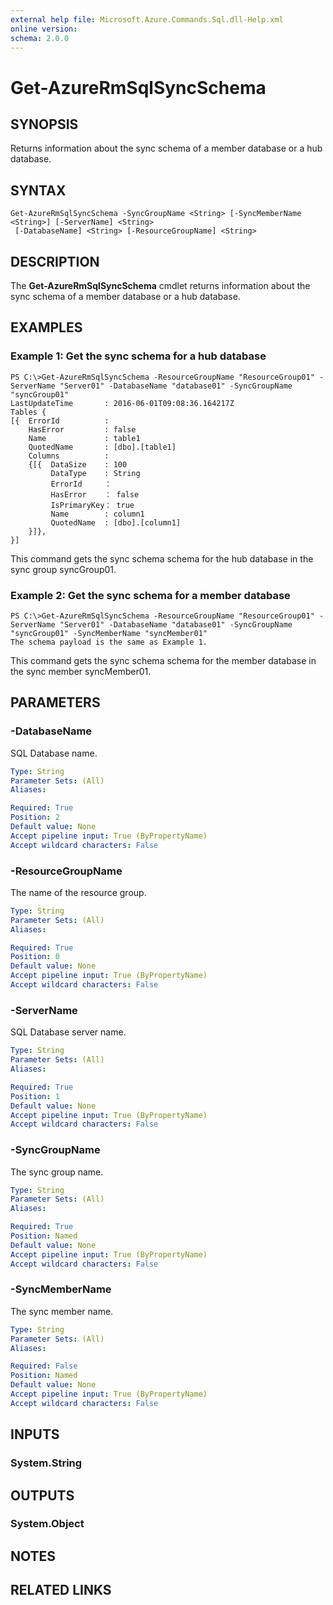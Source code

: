 ```yaml
---
external help file: Microsoft.Azure.Commands.Sql.dll-Help.xml
online version: 
schema: 2.0.0
---
```


# Get-AzureRmSqlSyncSchema

## SYNOPSIS
Returns information about the sync schema of a member database or a hub database.

## SYNTAX

```
Get-AzureRmSqlSyncSchema -SyncGroupName <String> [-SyncMemberName <String>] [-ServerName] <String>
 [-DatabaseName] <String> [-ResourceGroupName] <String>
```

## DESCRIPTION
The **Get-AzureRmSqlSyncSchema** cmdlet returns information about the sync schema of a member database or a hub database.

## EXAMPLES

### Example 1: Get the sync schema for a hub database
```
PS C:\>Get-AzureRmSqlSyncSchema -ResourceGroupName "ResourceGroup01" -ServerName "Server01" -DatabaseName "database01" -SyncGroupName "syncGroup01"
LastUpdateTime       : 2016-06-01T09:08:36.164217Z
Tables {
[{  ErrorId          : 
    HasError         : false
    Name             : table1
    QuotedName       : [dbo].[table1]
    Columns          : 
    {[{  DataSize    : 100
         DataType    : String
         ErrorId     ： 
         HasError    ： false
         IsPrimaryKey： true
         Name        : column1
         QuotedName  : [dbo].[column1]
    }]},
}]
```

This command gets the sync schema schema for the hub database in the sync group syncGroup01.


### Example 2: Get the sync schema for a member database
```
PS C:\>Get-AzureRmSqlSyncSchema -ResourceGroupName "ResourceGroup01" -ServerName "Server01" -DatabaseName "database01" -SyncGroupName "syncGroup01" -SyncMemberName "syncMember01"
The schema payload is the same as Example 1.
```
This command gets the sync schema schema for the member database in the sync member syncMember01.


## PARAMETERS

### -DatabaseName
SQL Database name.

```yaml
Type: String
Parameter Sets: (All)
Aliases: 

Required: True
Position: 2
Default value: None
Accept pipeline input: True (ByPropertyName)
Accept wildcard characters: False
```

### -ResourceGroupName
The name of the resource group.

```yaml
Type: String
Parameter Sets: (All)
Aliases: 

Required: True
Position: 0
Default value: None
Accept pipeline input: True (ByPropertyName)
Accept wildcard characters: False
```

### -ServerName
SQL Database server name.

```yaml
Type: String
Parameter Sets: (All)
Aliases: 

Required: True
Position: 1
Default value: None
Accept pipeline input: True (ByPropertyName)
Accept wildcard characters: False
```

### -SyncGroupName
The sync group name.

```yaml
Type: String
Parameter Sets: (All)
Aliases: 

Required: True
Position: Named
Default value: None
Accept pipeline input: True (ByPropertyName)
Accept wildcard characters: False
```

### -SyncMemberName
The sync member name.

```yaml
Type: String
Parameter Sets: (All)
Aliases: 

Required: False
Position: Named
Default value: None
Accept pipeline input: True (ByPropertyName)
Accept wildcard characters: False
```

## INPUTS

### System.String


## OUTPUTS

### System.Object

## NOTES

## RELATED LINKS

